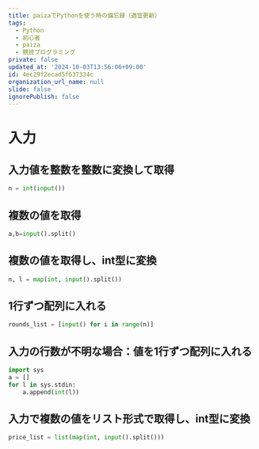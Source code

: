 ```yaml
---
title: paizaでPythonを使う時の備忘録（適宜更新）
tags:
  - Python
  - 初心者
  - paiza
  - 競技プログラミング
private: false
updated_at: '2024-10-03T13:56:06+09:00'
id: 4ec29f2ecad5f637334c
organization_url_name: null
slide: false
ignorePublish: false
---
```

# 入力
## 入力値を整数を整数に変換して取得
```python
n = int(input())
```
## 複数の値を取得
```python
a,b=input().split()
```
## 複数の値を取得し、int型に変換
```python
n, l = map(int, input().split())
```
## 1行ずつ配列に入れる
```python
rounds_list = [input() for i in range(n)]
```
## 入力の行数が不明な場合：値を1行ずつ配列に入れる
```python
import sys
a = []
for l in sys.stdin:
    a.append(int(l))
```
## 入力で複数の値をリスト形式で取得し、int型に変換
```python
price_list = list(map(int, input().split()))
```
